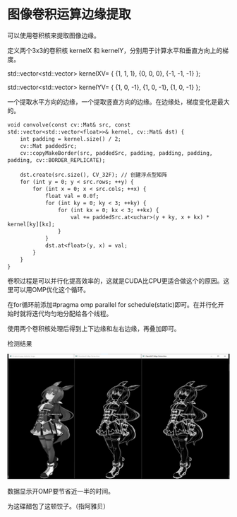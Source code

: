 # 图像卷积运算边缘提取

可以使用卷积核来提取图像边缘。

定义两个3x3的卷积核 kernelX 和 kernelY，分别用于计算水平和垂直方向上的梯度。

std::vector<std::vector<float>> kernelXV= { {1, 1, 1}, {0, 0, 0}, {-1, -1, -1} };

std::vector<std::vector<float>> kernelYV= { {1, 0, -1}, {1, 0, -1}, {1, 0, -1} };

一个提取水平方向的边缘，一个提取竖直方向的边缘。在边缘处，梯度变化是最大的。

    void convolve(const cv::Mat& src, const std::vector<std::vector<float>>& kernel, cv::Mat& dst) {
        int padding = kernel.size() / 2;
        cv::Mat paddedSrc;
        cv::copyMakeBorder(src, paddedSrc, padding, padding, padding, padding, cv::BORDER_REPLICATE);
    
        dst.create(src.size(), CV_32F); // 创建浮点型矩阵
        for (int y = 0; y < src.rows; ++y) {
            for (int x = 0; x < src.cols; ++x) {
                float val = 0.0f;
                for (int ky = 0; ky < 3; ++ky) {
                    for (int kx = 0; kx < 3; ++kx) {
                        val += paddedSrc.at<uchar>(y + ky, x + kx) * kernel[ky][kx];
                    }
                }
                dst.at<float>(y, x) = val;
            }
        }
    }

卷积过程是可以并行化提高效率的，这就是CUDA比CPU更适合做这个的原因。这里可以用OMP优化这个循环。

在for循环前添加#pragma omp parallel for schedule(static)即可。在并行化开始时就将迭代均匀地分配给各个线程。

使用两个卷积核处理后得到上下边缘和左右边缘，再叠加即可。

检测结果

![ayabe](https://github.com/quantumxiaol/OpenMP-Learning/blob/main/png/%E6%A3%80%E6%B5%8B%E7%BB%93%E6%9E%9C.png)

数据显示开OMP要节省近一半的时间。

为这碟醋包了这顿饺子。（指阿雅贝）
